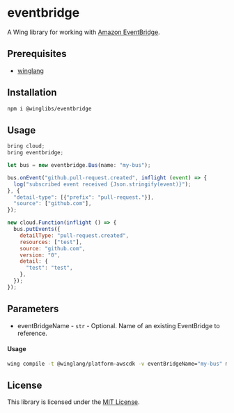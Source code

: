 # eventbridge

A Wing library for working with [Amazon EventBridge](https://aws.amazon.com/eventbridge/).

## Prerequisites

* [winglang](https://winglang.io)

## Installation

```sh
npm i @winglibs/eventbridge
```

## Usage

```js
bring cloud;
bring eventbridge;

let bus = new eventbridge.Bus(name: "my-bus");

bus.onEvent("github.pull-request.created", inflight (event) => {
  log("subscribed event received {Json.stringify(event)}");
}, {
  "detail-type": [{"prefix": "pull-request."}],
  "source": ["github.com"],
});

new cloud.Function(inflight () => {
  bus.putEvents({
    detailType: "pull-request.created",
    resources: ["test"],
    source: "github.com",
    version: "0",
    detail: {
      "test": "test",
    },
  });
});
```

## Parameters

* eventBridgeName - `str` - Optional. Name of an existing EventBridge to reference.

#### Usage

```sh
wing compile -t @winglang/platform-awscdk -v eventBridgeName="my-bus" main.w
```

## License

This library is licensed under the [MIT License](./LICENSE).
